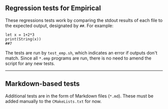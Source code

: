 ## Regression tests for Empirical

These regressions tests work by comparing the stdout results of each file to the expected output, designated by `##`. For example:

```
let x = 1+2*3
print(String(x))
##7
```

The tests are run by `test_emp.sh`, which indicates an error if outputs don't match. Since all `*.emp` programs are run, there is no need to amend the script for any new tests.

----

## Markdown-based tests

Additional tests are in the form of Markdown files (`*.md`). These must be added manually to the `CMakeLists.txt` for now.
